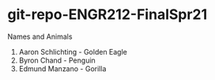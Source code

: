 # git-repo-ENGR212-FinalSpr21
Names and Animals

1. Aaron Schlichting - Golden Eagle
2. Byron Chand - Penguin
3. Edmund Manzano - Gorilla
